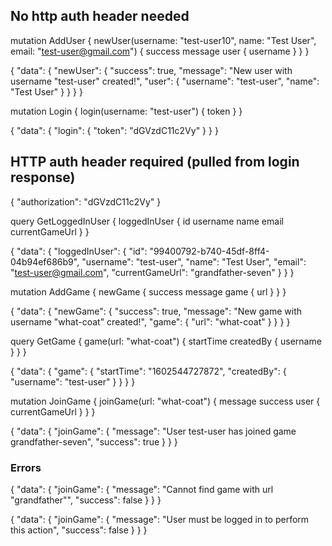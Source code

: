 ## No http auth header needed

mutation AddUser {
  newUser(username: "test-user10", name: "Test User", email: "test-user@gmail.com") {
    success
    message
    user {
      username
    }
  }
}

{
  "data": {
    "newUser": {
      "success": true,
      "message": "New user with username \"test-user\" created!",
      "user": {
        "username": "test-user",
        "name": "Test User"
      }
    }
  }
}

mutation Login {
  login(username: "test-user") {
    token
  }
}

{
  "data": {
    "login": {
      "token": "dGVzdC11c2Vy"
    }
  }
}

## HTTP auth header required (pulled from login response)

{
  "authorization": "dGVzdC11c2Vy"
}

query GetLoggedInUser {
  loggedInUser {
    id
    username
    name
    email
    currentGameUrl
  }
}

{
  "data": {
    "loggedInUser": {
      "id": "99400792-b740-45df-8ff4-04b94ef686b9",
      "username": "test-user",
      "name": "Test User",
      "email": "test-user@gmail.com",
      "currentGameUrl": "grandfather-seven"
    }
  }
}

mutation AddGame {
  newGame {
    success
    message
    game {
      url
    }
  }
}

{
  "data": {
    "newGame": {
      "success": true,
      "message": "New game with username \"what-coat\" created!",
      "game": {
        "url": "what-coat"
      }
    }
  }
}

query GetGame {
  game(url: "what-coat") {
    startTime
    createdBy {
      username
    }
  }
}

{
  "data": {
    "game": {
      "startTime": "1602544727872",
      "createdBy": {
        "username": "test-user"
      }
    }
  }
}


mutation JoinGame {
  joinGame(url: "what-coat") {
    message
    success
    user {
      currentGameUrl
    }
  }
}

{
  "data": {
    "joinGame": {
      "message": "User test-user has joined game grandfather-seven",
      "success": true
    }
  }
}

### Errors

{
  "data": {
    "joinGame": {
      "message": "Cannot find game with url \"grandfather\"",
      "success": false
    }
  }
}

{
  "data": {
    "joinGame": {
      "message": "User must be logged in to perform this action",
      "success": false
    }
  }
}